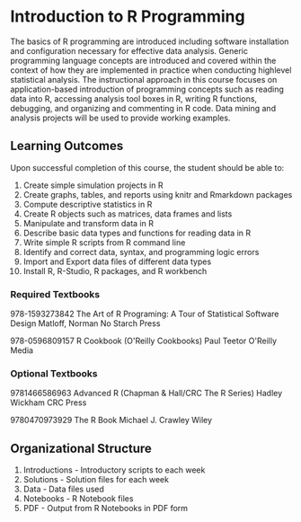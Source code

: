 # Introduction to R Programming #

The basics of R programming are introduced including software installation and configuration necessary for effective data analysis. Generic programming language concepts are introduced and covered within the context of how they are implemented in practice when conducting highlevel statistical analysis. The instructional approach in this course focuses on application-based introduction of programming concepts such as reading data into R, accessing analysis tool boxes in R, writing R functions, debugging, and organizing and commenting in R code. Data mining and analysis projects will be used to provide working examples.

## Learning Outcomes ##

Upon successful completion of this course, the student should be able to:

1.	Create simple simulation projects in R 
2.	Create graphs, tables, and reports using knitr and Rmarkdown packages
3.	Compute descriptive statistics in R
4.	Create R objects such as matrices, data frames and lists
5.	Manipulate and transform data in R
6.	Describe basic data types and functions for reading data in R
7.	Write simple R scripts from R command line
8.	Identify and correct data, syntax, and programming logic errors
9.	Import and Export data files of different data types
10.	Install R, R-Studio, R packages, and R workbench 

### Required Textbooks ##

978-1593273842
The Art of R Programing: A Tour of Statistical Software Design
Matloff, Norman
No Starch Press

978-0596809157
R Cookbook (O'Reilly Cookbooks)
Paul Teetor
O'Reilly Media

### Optional Textbooks ###

9781466586963
Advanced R (Chapman & Hall/CRC The R Series)
Hadley Wickham
CRC Press

9780470973929
The R Book
Michael J. Crawley
Wiley

## Organizational Structure ##
1. Introductions - Introductory scripts to each week
2. Solutions - Solution files for each week
3. Data - Data files used
4. Notebooks - R Notebook files
5. PDF - Output from R Notebooks in PDF form
